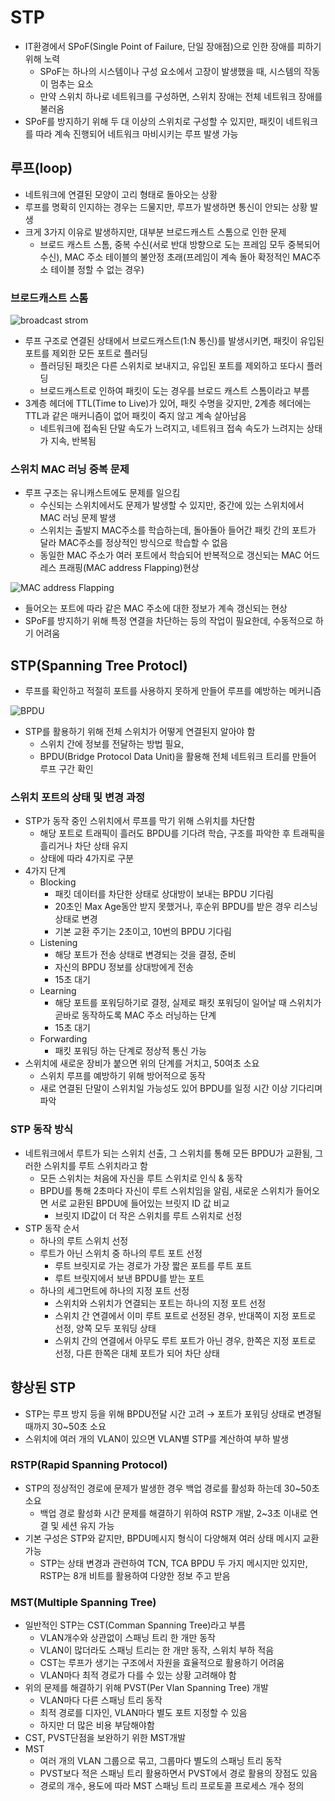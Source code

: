 # STP
- IT환경에서 SPoF(Single Point of Failure, 단일 장애점)으로 인한 장애를 피하기 위해 노력
	- SPoF는 하나의 시스템이나 구성 요소에서 고장이 발생했을 때, 시스템의 작동이 멈추는 요소
	- 만약 스위치 하나로 네트워크를 구성하면, 스위치 장애는 전체 네트워크 장애를 불러옴
- SPoF를 방지하기 위해 두 대 이상의 스위치로 구성할 수 있지만, 패킷이 네트워크를 따라 계속 진행되어 네트워크 마비시키는 루프 발생 가능

## 루프(loop)
- 네트워크에 연결된 모양이 고리 형태로 돌아오는 상황
- 루프를 명확히 인지하는 경우는 드물지만, 루프가 발생하면 통신이 안되는 상황 발생
- 크게 3가지 이유로 발생하지만, 대부분 브로드캐스트 스톰으로 인한 문제
	- 브로드 캐스트 스톰, 중복 수신(서로 반대 방향으로 도는 프레임 모두 중복되어 수신), MAC 주소 테이블의 불안정 초래(프레임이 계속 돌아 확정적인 MAC주소 테이블 정할 수 없는 경우)

### 브로드캐스트 스톰
![broadcast strom](https://www.oreilly.com/library/view/network-warrior-1st/9780596101510/httpatomoreillycomsourceoreillyimages17342.png)

- 루프 구조로 연결된 상태에서 브로드캐스트(1:N 통신)를 발생시키면, 패킷이 유입된 포트를 제외한 모든 포트로 플러딩
	- 플러딩된 패킷은 다른 스위치로 보내지고, 유입된 포트를 제외하고 또다시 플러딩
	- 브로드캐스트로 인하여 패킷이 도는 경우를 브로드 캐스트 스톰이라고 부름
- 3계층 헤더에 TTL(Time to Live)가 있어, 패킷 수명을 갖지만, 2계층 헤더에는 TTL과 같은 매커니즘이 없어 패킷이 죽지 않고 계속 살아남음
	- 네트워크에 접속된 단말 속도가 느려지고, 네트워크 접속 속도가 느려지는 상태가 지속, 반복됨

### 스위치 MAC 러닝 중복 문제
- 루프 구조는 유니캐스트에도 문제를 일으킴
	- 수신되는 스위치에서도 문제가 발생할 수 있지만, 중간에 있는 스위치에서 MAC 러닝 문제 발생
	- 스위치는 출발지 MAC주소를 학습하는데, 돌아돌아 들어간 패킷 간의 포트가 달라 MAC주소를 정상적인 방식으로 학습할 수 없음
	- 동일한 MAC 주소가 여러 포트에서 학습되어 반복적으로 갱신되는 MAC 어드레스 프래핑(MAC address Flapping)현상

![MAC address Flapping](https://download.huawei.com/mdl/image/download?uuid=e39d1349cd3743b8955664cd03cb38db)

- 들어오는 포트에 따라 같은 MAC 주소에 대한 정보가 계속 갱신되는 현상
- SPoF를 방지하기 위해 특정 연결을 차단하는 등의 작업이 필요한데, 수동적으로 하기 어려움

## STP(Spanning Tree Protocl)
- 루프를 확인하고 적절히 포트를 사용하지 못하게 만들어 루프를 예방하는 메커니즘

![BPDU](https://t1.daumcdn.net/cfile/tistory/17166D264C2894CE01)

- STP를 활용하기 위해 전체 스위치가 어떻게 연결된지 알아야 함
	- 스위치 간에 정보를 전달하는 방법 필요,
	- BPDU(Bridge Protocol Data Unit)을 활용해 전체 네트워크 트리를 만들어 루프 구간 확인

### 스위치 포트의 상태 및 변경 과정
- STP가 동작 중인 스위치에서 루프를 막기 위해 스위치를 차단함
	- 해당 포트로 트래픽이 흘러도 BPDU를 기다려 학습, 구조를 파악한 후 트래픽을 흘리거나 차단 상태 유지
	- 상태에 따라 4가지로 구분
- 4가지 단계
	- Blocking
		- 패킷 데이터를 차단한 상태로 상대방이 보내는 BPDU 기다림
		- 20초인 Max Age동안 받지 못했거나, 후순위 BPDU를 받은 경우 리스닝 상태로 변경
		- 기본 교환 주기는 2초이고, 10번의 BPDU 기다림
	- Listening
		- 해당 포트가 전송 상태로 변경되는 것을 결정, 준비
		- 자신의 BPDU 정보를 상대방에게 전송
		- 15초 대기
	- Learning
		- 해당 포트를 포워딩하기로 결정, 실제로 패킷 포워딩이 일어날 때 스위치가 곧바로 동작하도록 MAC 주소 러닝하는 단계
		- 15초 대기
	- Forwarding
		- 패킷 포워딩 하는 단계로 정상적 통신 가능
- 스위치에 새로운 장비가 붙으면 위의 단계를 거치고, 50여초 소요
	- 스위치 루프를 예방하기 위해 방어적으로 동작
	- 새로 연결된 단말이 스위치일 가능성도 있어 BPDU를 일정 시간 이상 기다리며 파악

### STP 동작 방식
- 네트워크에서 루트가 되는 스위치 선출, 그 스위치를 통해 모든 BPDU가 교환됨, 그러한 스위치를 루트 스위치라고 함
	- 모든 스위치는 처음에 자신을 루트 스위치로 인식 & 동작
	- BPDU를 통해 2초마다 자신이 루트 스위치임을 알림, 새로운 스위치가 들어오면 서로 교환된 BPDU에 들어있는 브릿지 ID 값 비교
		- 브릿지 ID값이 더 작은 스위치를 루트 스위치로 선정
- STP 동작 순서
	- 하나의 루트 스위치 선정
	- 루트가 아닌 스위치 중 하나의 루트 포트 선정
		- 루트 브릿지로 가는 경로가 가장 짧은 포트를 루트 포트
		- 루트 브릿지에서 보낸 BPDU를 받는 포트
	- 하나의 세그먼트에 하나의 지정 포트 선정
		- 스위치와 스위치가 연결되는 포트는 하나의 지정 포트 선정
		- 스위치 간 연결에서 이미 루트 포트로 선정된 경우, 반대쪽이 지정 포트로 선정, 양쪽 모두 포워딩 상태
		- 스위치 간의 연결에서 아무도 루트 포트가 아닌 경우, 한쪽은 지정 포트로 선정, 다른 한쪽은 대체 포트가 되어 차단 상태

## 향상된 STP
- STP는 루프 방지 등을 위해 BPDU전달 시간 고려 → 포트가 포워딩 상태로 변경될 때까지 30~50초 소요
- 스위치에 여러 개의 VLAN이 있으면 VLAN별 STP를 계산하여 부하 발생

### RSTP(Rapid Spanning Protocol)
- STP의 정상적인 경로에 문제가 발생한 경우 백업 경로를 활성화 하는데 30~50초 소요
	- 백업 경로 활성화 시간 문제를 해결하기 위하여 RSTP 개발, 2~3초 이내로 연결 및 세션 유지 가능
- 기본 구성은 STP와 같지만, BPDU메시지 형식이 다양해져 여러 상태 메시지 교환 가능
	- STP는 상태 변경과 관련하여 TCN, TCA BPDU 두 가지 메시지만 있지만, RSTP는 8개 비트를 활용하여 다양한 정보 주고 받음

### MST(Multiple Spanning Tree)
- 일반적인 STP는 CST(Comman Spanning Tree)라고 부름
	- VLAN개수와 상관없이 스패닝 트리 한 개만 동작
	- VLAN이 많더라도 스패닝 트리는 한 개만 동작, 스위치 부하 적음
	- CST는 루프가 생기는 구조에서 자원을 효율적으로 활용하기 어려움
	- VLAN마다 최적 경로가 다를 수 있는 상황 고려해야 함
- 위의 문제를 해결하기 위해 PVST(Per Vlan Spanning Tree) 개발
	- VLAN마다 다른 스패닝 트리 동작
	- 최적 경로를 디자인, VLAN마다 별도 포트 지정할 수 있음
	- 하지만 더 많은 비용 부담해야함
- CST, PVST단점을 보완하기 위한 MST개발
- MST
	- 여러 개의 VLAN 그룹으로 묶고, 그룹마다 별도의 스패닝 트리 동작
	- PVST보다 적은 스패닝 트리 활용하면서 PVST에서 경로 활용의 장점도 있음
	- 경로의 개수, 용도에 따라 MST 스패닝 트리 프로토콜 프로세스 개수 정의